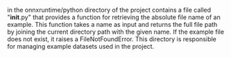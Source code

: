 in the onnxruntime/python directory of the project contains a file called "__init__.py" that provides a function for retrieving the absolute file name of an example. This function takes a name as input and returns the full file path by joining the current directory path with the given name. If the example file does not exist, it raises a FileNotFoundError. This directory is responsible for managing example datasets used in the project.